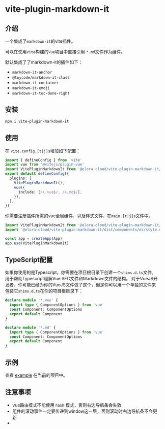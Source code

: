 # vite-plugin-markdown-it

## 介绍

一个集成了`markdown-it`的vite插件。

可以在使用`vite`构建的`Vue`项目中直接引用 `*.md`文件作为组件。

默认集成了了markdown-it的插件如下：

* `markdown-it-anchor`
* `@toycode/markdown-it-class`
* `markdown-it-container`
* `markdown-it-emoji`
* `markdown-it-toc-done-right`



## 安装

```bash
npm i vite-plugin-markdown-it
```


## 使用

在 `vite.config.[t|j]s`增加如下配置：

```ts
import { defineConfig } from 'vite'
import vue from '@vitejs/plugin-vue'
import VitePluginMarkdownIt from '@elora-cloud/vite-plugin-markdown-it/core'
export default defineConfig({
  plugins: [
    VitePluginMarkdownIt(),
    vue({
      include: [/\.vue$/, /\.md$/],
    }),
  ],
})

```
你需要注册插件所需的vue全局组件，以及样式文件，在`main.[t|j]s`文件中。

```ts
import VitePluginMarkdownIt from '@elora-cloud/vite-plugin-markdown-it/components'
import '@elora-cloud/vite-plugin-markdown-it/dist/components/es/style.css'

const app = createApp(App)
app.use(VitePluginMarkdownIt)
```



## TypeScript配置

如果你使用的是Typescript，你需要在项目根目录下创建一个`shims.d.ts`文件，
用于帮助Typescript理解Vue SFC文件和Markdown文件的结构。
对于VueJS开发者，你可能已经为你的VueJS文件做了这个，但是你可以用一个单独的文件来包装它`shims.d.ts`在你的项目根目录下：


```ts
declare module '*.vue' {
  import type { ComponentOptions } from 'vue'
  const Component: ComponentOptions
  export default Component
}

declare module '*.md' {
  import type { ComponentOptions } from 'vue'
  const Component: ComponentOptions
  export default Component
}
```

## 示例

查看 [example](./example) 在当前的项目中。

## 注意事项

* vue路由模式不能使用 `hash` 模式，否则右边导航条会失效
* 组件的滚动事件一定要传递到window这一层，否则滚动时右边导航条不会更新
* 
